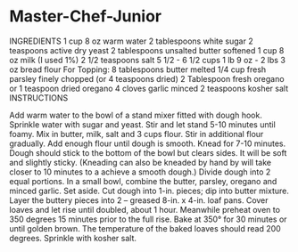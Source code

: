 # Master-Chef-Junior
INGREDIENTS
1 cup 8 oz warm water
2 tablespoons white sugar
2 teaspoons active dry yeast
2 tablespoons unsalted butter softened
1 cup 8 oz milk (I used 1%)
2 1/2 teaspoons salt
5 1/2 - 6 1/2 cups 1 lb 9 oz - 2 lbs 3 oz bread flour
For Topping:
8 tablespoons butter melted
1/4 cup fresh parsley finely chopped (or 4 teaspoons dried)
2 Tablespoon fresh oregano or 1 teaspoon dried oregano
4 cloves garlic minced
2 teaspoons kosher salt
INSTRUCTIONS

Add warm water to the bowl of a stand mixer fitted with dough hook. Sprinkle water with sugar and yeast. Stir and let stand 5-10 minutes until foamy. 
Mix in butter, milk, salt and 3 cups flour. Stir in additional flour gradually. Add enough flour until dough is smooth. Knead for 7-10 minutes. Dough should stick to the bottom of the bowl but clears sides. It will be soft and slightly sticky. (Kneading can also be kneaded by hand by will take closer to 10 minutes to a achieve a smooth dough.) Divide dough into 2 equal portions.
In a small bowl, combine the butter, parsley, oregano and minced garlic. Set aside. 
Cut dough into 1-in. pieces; dip into butter mixture. Layer the buttery pieces into 2 – greased 8-in. x 4-in. loaf pans. Cover loaves and let rise until doubled, about 1 hour. Meanwhile preheat oven to 350 degrees 15 minutes prior to the full rise.
Bake at 350° for 30 minutes or until golden brown. The temperature of the baked loaves should read 200 degrees. Sprinkle with kosher salt.
